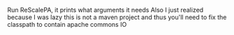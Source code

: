 Run ReScalePA, it prints what arguments it needs
Also I just realized because I was lazy this is not a maven project and thus you'll need to fix the classpath to contain apache commons IO
